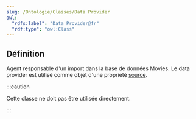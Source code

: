 ```yaml
---
slug: /Ontologie/Classes/Data Provider
owl:
  "rdfs:label": "Data Provider@fr"
  "rdf:type": "owl:Class"
---
```


<OntologyTable frontMatter={frontMatter}/>

## Définition

Agent responsable d'un import dans la base de données Movies. Le data provider est utilisé comme objet d'une propriété [source](/Ontologie/Propriétés/source).

:::caution

Cette classe ne doit pas être utilisée directement.

:::
